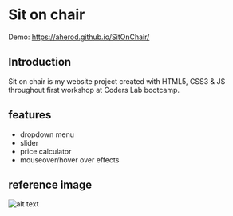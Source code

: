 
# Sit on chair
Demo: https://aherod.github.io/SitOnChair/
## Introduction

Sit on chair is my website project created with HTML5, CSS3 & JS throughout first workshop at Coders Lab bootcamp. 

## features
- dropdown menu
- slider
- price calculator 
- mouseover/hover over effects

## reference image

![alt text](https://github.com/AHerod/SitOnChair/blob/master/warsztat1.jpg)
